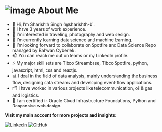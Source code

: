 # ![image](https://avatars.githubusercontent.com/u/44324361?s=48&v=4) About Me

- 👋 Hi, I’m Sharishth Singh (@sharishth-b).
- 💼 I have 3 years of work experience.
- 👀 I’m interested in traveling, photography and web design.
- 🌱 I’m currently learning data science and machine learning.
- 💞️ I’m looking forward to collaborate on Spotfire and Data Science Repo managed by Bahwan Cybertek.
- 📫 You can reach me out on teams or my LinkedIn profile.
- ⚡ My major skill sets are Tibco Streambase, Tibco Spotfire, python, javascript, html, css and reactjs.
- 📊 I deal in the field of data analysis, mainly understanding the business flow, designing data streams and developing event-flow applications.
- 🗂️ I have worked in various projects like telecommunication, oil & gas and logistics.
- 🏅 I am certified in Oracle Cloud Infrastructure Foundations, Python and Responsive web design.

**Visit my main account for more projects and insights:**

<a href="https://www.linkedin.com/in/sharishth-singh/"> ![LinkedIn](https://img.shields.io/badge/linkedin-%230077B5.svg?style=for-the-badge&logo=linkedin&logoColor=white) </a> <a href="https://github.com/Sharishth"> ![GitHub](https://img.shields.io/badge/github-%23121011.svg?style=for-the-badge&logo=github&logoColor=white) </a>


<!---
sharishth-b/sharishth-b is a ✨ special ✨ repository because its `README.md` (this file) appears on your GitHub profile.
You can click the Preview link to take a look at your changes.
--->
